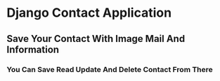# Django Contact Application
## Save Your Contact With Image Mail And Information 
### You Can Save Read Update And Delete Contact From There
